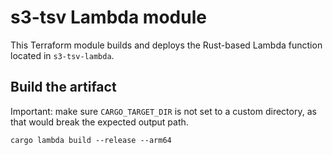 # s3-tsv Lambda module

This Terraform module builds and deploys the Rust-based Lambda function located in `s3-tsv-lambda`.

## Build the artifact

Important: make sure `CARGO_TARGET_DIR` is not set to a custom directory, as that would break the expected output path.

```
cargo lambda build --release --arm64
```
